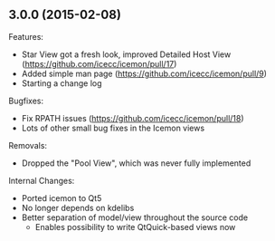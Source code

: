 ## 3.0.0 (2015-02-08)

Features:

- Star View got a fresh look, improved Detailed Host View (https://github.com/icecc/icemon/pull/17)
- Added simple man page (https://github.com/icecc/icemon/pull/9)
- Starting a change log

Bugfixes:

- Fix RPATH issues (https://github.com/icecc/icemon/pull/18)
- Lots of other small bug fixes in the Icemon views

Removals:

- Dropped the "Pool View", which was never fully implemented

Internal Changes:

- Ported icemon to Qt5
- No longer depends on kdelibs
- Better separation of model/view throughout the source code
    - Enables possibility to write QtQuick-based views now
